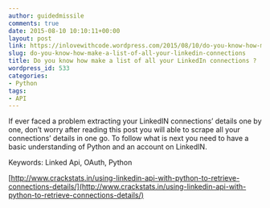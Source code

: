 ```yaml
---
author: guidedmissile
comments: true
date: 2015-08-10 10:10:11+00:00
layout: post
link: https://inlovewithcode.wordpress.com/2015/08/10/do-you-know-how-make-a-list-of-all-your-linkedin-connections/
slug: do-you-know-how-make-a-list-of-all-your-linkedin-connections
title: Do you know how make a list of all your LinkedIn connections ?
wordpress_id: 533
categories:
- Python
tags:
- API
---
```


If ever faced a problem extracting your LinkedIN connections’ details one by one, don’t worry after reading this post you will able to scrape all your connections’ details in one go. To follow what is next you need to have a basic understanding of Python and an account on LinkedIN.

Keywords: Linked Api, OAuth, Python

[http://www.crackstats.in/using-linkedin-api-with-python-to-retrieve-connections-details/](http://www.crackstats.in/using-linkedin-api-with-python-to-retrieve-connections-details/)
